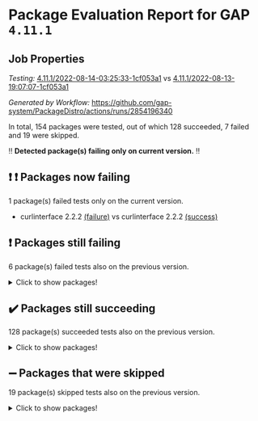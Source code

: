# Package Evaluation Report for GAP `4.11.1`

## Job Properties

*Testing:* [4.11.1/2022-08-14-03:25:33-1cf053a1](https://github.com/gap-system/PackageDistro/blob/data/reports/4.11.1/2022-08-14-03:25:33-1cf053a1) vs [4.11.1/2022-08-13-19:07:07-1cf053a1](https://github.com/gap-system/PackageDistro/blob/data/reports/4.11.1/2022-08-13-19:07:07-1cf053a1)

*Generated by Workflow:* https://github.com/gap-system/PackageDistro/actions/runs/2854196340

In total, 154 packages were tested, out of which 128 succeeded, 7 failed and 19 were skipped.

:bangbang: **Detected package(s) failing only on current version.** :bangbang:

## :exclamation: :exclamation: Packages now failing

1 package(s) failed tests only on the current version.
- curlinterface 2.2.2 [(failure)](https://github.com/gap-system/PackageDistro/runs/7823517774?check_suite_focus=true) vs curlinterface 2.2.2 [(success)](https://github.com/gap-system/PackageDistro/runs/7821169890?check_suite_focus=true)

## :exclamation: Packages still failing

6 package(s) failed tests also on the previous version.
<details><summary>Click to show packages!</summary>

- francy 1.2.4 [(failure)](https://github.com/gap-system/PackageDistro/runs/7823518431?check_suite_focus=true)
- hap 1.46 [(failure)](https://github.com/gap-system/PackageDistro/runs/7823518877?check_suite_focus=true)
- packagemanager 1.2 [(failure)](https://github.com/gap-system/PackageDistro/runs/7823520179?check_suite_focus=true)
- recog 1.3.2 [(failure)](https://github.com/gap-system/PackageDistro/runs/7823520607?check_suite_focus=true)
- semigroups 5.0.2 [(failure)](https://github.com/gap-system/PackageDistro/runs/7823520721?check_suite_focus=true)
- standardff 0.9.3 [(failure)](https://github.com/gap-system/PackageDistro/runs/7823521168?check_suite_focus=true)
</details>

## :heavy_check_mark: Packages still succeeding

128 package(s) succeeded tests also on the previous version.
<details><summary>Click to show packages!</summary>

- ace 5.5 [(success)](https://github.com/gap-system/PackageDistro/runs/7823516864?check_suite_focus=true)
- aclib 1.3.2 [(success)](https://github.com/gap-system/PackageDistro/runs/7823516905?check_suite_focus=true)
- agt 0.2 [(success)](https://github.com/gap-system/PackageDistro/runs/7823516937?check_suite_focus=true)
- alnuth 3.2.1 [(success)](https://github.com/gap-system/PackageDistro/runs/7823517006?check_suite_focus=true)
- anupq 3.2.6 [(success)](https://github.com/gap-system/PackageDistro/runs/7823517046?check_suite_focus=true)
- atlasrep 2.1.4 [(success)](https://github.com/gap-system/PackageDistro/runs/7823517093?check_suite_focus=true)
- autodoc 2022.07.10 [(success)](https://github.com/gap-system/PackageDistro/runs/7823517134?check_suite_focus=true)
- automata 1.15 [(success)](https://github.com/gap-system/PackageDistro/runs/7823517169?check_suite_focus=true)
- automgrp 1.3.2 [(success)](https://github.com/gap-system/PackageDistro/runs/7823517213?check_suite_focus=true)
- autpgrp 1.11 [(success)](https://github.com/gap-system/PackageDistro/runs/7823517237?check_suite_focus=true)
- cap 2022.08-02 [(success)](https://github.com/gap-system/PackageDistro/runs/7823517258?check_suite_focus=true)
- caratinterface 2.3.4 [(success)](https://github.com/gap-system/PackageDistro/runs/7823517286?check_suite_focus=true)
- cddinterface 2022.08.11 [(success)](https://github.com/gap-system/PackageDistro/runs/7823517315?check_suite_focus=true)
- circle 1.6.5 [(success)](https://github.com/gap-system/PackageDistro/runs/7823517342?check_suite_focus=true)
- classicpres 1.22 [(success)](https://github.com/gap-system/PackageDistro/runs/7823517369?check_suite_focus=true)
- cohomolo 1.6.10 [(success)](https://github.com/gap-system/PackageDistro/runs/7823517397?check_suite_focus=true)
- congruence 1.2.4 [(success)](https://github.com/gap-system/PackageDistro/runs/7823517428?check_suite_focus=true)
- corelg 1.56 [(success)](https://github.com/gap-system/PackageDistro/runs/7823517466?check_suite_focus=true)
- crime 1.6 [(success)](https://github.com/gap-system/PackageDistro/runs/7823517511?check_suite_focus=true)
- crisp 1.4.5 [(success)](https://github.com/gap-system/PackageDistro/runs/7823517556?check_suite_focus=true)
- crypting 0.10 [(success)](https://github.com/gap-system/PackageDistro/runs/7823517603?check_suite_focus=true)
- cryst 4.1.25 [(success)](https://github.com/gap-system/PackageDistro/runs/7823517642?check_suite_focus=true)
- crystcat 1.1.10 [(success)](https://github.com/gap-system/PackageDistro/runs/7823517673?check_suite_focus=true)
- ctbllib 1.3.4 [(success)](https://github.com/gap-system/PackageDistro/runs/7823517707?check_suite_focus=true)
- cubefree 1.19 [(success)](https://github.com/gap-system/PackageDistro/runs/7823517739?check_suite_focus=true)
- cvec 2.7.6 [(success)](https://github.com/gap-system/PackageDistro/runs/7823517802?check_suite_focus=true)
- datastructures 0.2.7 [(success)](https://github.com/gap-system/PackageDistro/runs/7823517824?check_suite_focus=true)
- deepthought 1.0.5 [(success)](https://github.com/gap-system/PackageDistro/runs/7823517848?check_suite_focus=true)
- design 1.7 [(success)](https://github.com/gap-system/PackageDistro/runs/7823517870?check_suite_focus=true)
- difsets 2.3.1 [(success)](https://github.com/gap-system/PackageDistro/runs/7823517892?check_suite_focus=true)
- digraphs 1.5.3 [(success)](https://github.com/gap-system/PackageDistro/runs/7823517926?check_suite_focus=true)
- edim 1.3.5 [(success)](https://github.com/gap-system/PackageDistro/runs/7823517976?check_suite_focus=true)
- example 4.3.2 [(success)](https://github.com/gap-system/PackageDistro/runs/7823518011?check_suite_focus=true)
- factint 1.6.3 [(success)](https://github.com/gap-system/PackageDistro/runs/7823518052?check_suite_focus=true)
- ferret 1.0.8 [(success)](https://github.com/gap-system/PackageDistro/runs/7823518078?check_suite_focus=true)
- fga 1.4.0 [(success)](https://github.com/gap-system/PackageDistro/runs/7823518109?check_suite_focus=true)
- fining 1.5 [(success)](https://github.com/gap-system/PackageDistro/runs/7823518158?check_suite_focus=true)
- float 1.0.3 [(success)](https://github.com/gap-system/PackageDistro/runs/7823518210?check_suite_focus=true)
- format 1.4.3 [(success)](https://github.com/gap-system/PackageDistro/runs/7823518251?check_suite_focus=true)
- forms 1.2.8 [(success)](https://github.com/gap-system/PackageDistro/runs/7823518295?check_suite_focus=true)
- fplsa 1.2.5 [(success)](https://github.com/gap-system/PackageDistro/runs/7823518352?check_suite_focus=true)
- fr 2.4.10 [(success)](https://github.com/gap-system/PackageDistro/runs/7823518395?check_suite_focus=true)
- fwtree 1.3 [(success)](https://github.com/gap-system/PackageDistro/runs/7823518474?check_suite_focus=true)
- gbnp 1.0.5 [(success)](https://github.com/gap-system/PackageDistro/runs/7823518516?check_suite_focus=true)
- generalizedmorphismsforcap 2022.05-01 [(success)](https://github.com/gap-system/PackageDistro/runs/7823518541?check_suite_focus=true)
- genss 1.6.7 [(success)](https://github.com/gap-system/PackageDistro/runs/7823518567?check_suite_focus=true)
- gradedringforhomalg 2022.07-01 [(success)](https://github.com/gap-system/PackageDistro/runs/7823518609?check_suite_focus=true)
- grape 4.8.5 [(success)](https://github.com/gap-system/PackageDistro/runs/7823518651?check_suite_focus=true)
- groupoids 1.71 [(success)](https://github.com/gap-system/PackageDistro/runs/7823518691?check_suite_focus=true)
- grpconst 2.6.2 [(success)](https://github.com/gap-system/PackageDistro/runs/7823518740?check_suite_focus=true)
- guarana 0.96.3 [(success)](https://github.com/gap-system/PackageDistro/runs/7823518791?check_suite_focus=true)
- guava 3.16 [(success)](https://github.com/gap-system/PackageDistro/runs/7823518836?check_suite_focus=true)
- hapcryst 0.1.15 [(success)](https://github.com/gap-system/PackageDistro/runs/7823518918?check_suite_focus=true)
- hecke 1.5.3 [(success)](https://github.com/gap-system/PackageDistro/runs/7823518970?check_suite_focus=true)
- help 3.5 [(success)](https://github.com/gap-system/PackageDistro/runs/7823519004?check_suite_focus=true)
- idrel 2.44 [(success)](https://github.com/gap-system/PackageDistro/runs/7823519043?check_suite_focus=true)
- images 1.3.1 [(success)](https://github.com/gap-system/PackageDistro/runs/7823519109?check_suite_focus=true)
- intpic 0.3.0 [(success)](https://github.com/gap-system/PackageDistro/runs/7823519145?check_suite_focus=true)
- io 4.7.2 [(success)](https://github.com/gap-system/PackageDistro/runs/7823519189?check_suite_focus=true)
- irredsol 1.4.3 [(success)](https://github.com/gap-system/PackageDistro/runs/7823519234?check_suite_focus=true)
- json 2.1.0 [(success)](https://github.com/gap-system/PackageDistro/runs/7823519288?check_suite_focus=true)
- jupyterkernel 1.4.1 [(success)](https://github.com/gap-system/PackageDistro/runs/7823519322?check_suite_focus=true)
- jupyterviz 1.5.1 [(success)](https://github.com/gap-system/PackageDistro/runs/7823519346?check_suite_focus=true)
- kan 1.34 [(success)](https://github.com/gap-system/PackageDistro/runs/7823519380?check_suite_focus=true)
- kbmag 1.5.9 [(success)](https://github.com/gap-system/PackageDistro/runs/7823519400?check_suite_focus=true)
- laguna 3.9.5 [(success)](https://github.com/gap-system/PackageDistro/runs/7823519429?check_suite_focus=true)
- liealgdb 2.2.1 [(success)](https://github.com/gap-system/PackageDistro/runs/7823519452?check_suite_focus=true)
- liepring 2.7 [(success)](https://github.com/gap-system/PackageDistro/runs/7823519476?check_suite_focus=true)
- liering 2.4.2 [(success)](https://github.com/gap-system/PackageDistro/runs/7823519507?check_suite_focus=true)
- linearalgebraforcap 2022.08-01 [(success)](https://github.com/gap-system/PackageDistro/runs/7823519544?check_suite_focus=true)
- loops 3.4.2 [(success)](https://github.com/gap-system/PackageDistro/runs/7823519573?check_suite_focus=true)
- lpres 1.0.3 [(success)](https://github.com/gap-system/PackageDistro/runs/7823519617?check_suite_focus=true)
- majoranaalgebras 1.4 [(success)](https://github.com/gap-system/PackageDistro/runs/7823519656?check_suite_focus=true)
- mapclass 1.4.5 [(success)](https://github.com/gap-system/PackageDistro/runs/7823519693?check_suite_focus=true)
- matgrp 0.64 [(success)](https://github.com/gap-system/PackageDistro/runs/7823519736?check_suite_focus=true)
- modisom 2.5.3 [(success)](https://github.com/gap-system/PackageDistro/runs/7823519789?check_suite_focus=true)
- modulepresentationsforcap 2022.08-01 [(success)](https://github.com/gap-system/PackageDistro/runs/7823519833?check_suite_focus=true)
- monoidalcategories 2022.08-02 [(success)](https://github.com/gap-system/PackageDistro/runs/7823519871?check_suite_focus=true)
- nconvex 2020.11-04 [(success)](https://github.com/gap-system/PackageDistro/runs/7823519913?check_suite_focus=true)
- nilmat 1.4.2 [(success)](https://github.com/gap-system/PackageDistro/runs/7823519946?check_suite_focus=true)
- nock 1.5 [(success)](https://github.com/gap-system/PackageDistro/runs/7823519982?check_suite_focus=true)
- normalizinterface 1.3.4 [(success)](https://github.com/gap-system/PackageDistro/runs/7823520027?check_suite_focus=true)
- nq 2.5.8 [(success)](https://github.com/gap-system/PackageDistro/runs/7823520079?check_suite_focus=true)
- numericalsgps 1.3.1 [(success)](https://github.com/gap-system/PackageDistro/runs/7823520117?check_suite_focus=true)
- openmath 11.5.1 [(success)](https://github.com/gap-system/PackageDistro/runs/7823520145?check_suite_focus=true)
- orb 4.8.5 [(success)](https://github.com/gap-system/PackageDistro/runs/7823520166?check_suite_focus=true)
- patternclass 2.4.2 [(success)](https://github.com/gap-system/PackageDistro/runs/7823520197?check_suite_focus=true)
- permut 2.0.4 [(success)](https://github.com/gap-system/PackageDistro/runs/7823520231?check_suite_focus=true)
- polenta 1.3.10 [(success)](https://github.com/gap-system/PackageDistro/runs/7823520288?check_suite_focus=true)
- polymaking 0.8.6 [(success)](https://github.com/gap-system/PackageDistro/runs/7823520318?check_suite_focus=true)
- primgrp 3.4.2 [(success)](https://github.com/gap-system/PackageDistro/runs/7823520365?check_suite_focus=true)
- profiling 2.5.0 [(success)](https://github.com/gap-system/PackageDistro/runs/7823520401?check_suite_focus=true)
- qpa 1.34 [(success)](https://github.com/gap-system/PackageDistro/runs/7823520439?check_suite_focus=true)
- quagroup 1.8.3 [(success)](https://github.com/gap-system/PackageDistro/runs/7823520478?check_suite_focus=true)
- radiroot 2.9 [(success)](https://github.com/gap-system/PackageDistro/runs/7823520520?check_suite_focus=true)
- rcwa 4.7.0 [(success)](https://github.com/gap-system/PackageDistro/runs/7823520548?check_suite_focus=true)
- rds 1.8 [(success)](https://github.com/gap-system/PackageDistro/runs/7823520579?check_suite_focus=true)
- repndecomp 1.2.1 [(success)](https://github.com/gap-system/PackageDistro/runs/7823520628?check_suite_focus=true)
- repsn 3.1.0 [(success)](https://github.com/gap-system/PackageDistro/runs/7823520651?check_suite_focus=true)
- resclasses 4.7.3 [(success)](https://github.com/gap-system/PackageDistro/runs/7823520664?check_suite_focus=true)
- scscp 2.3.1 [(success)](https://github.com/gap-system/PackageDistro/runs/7823520690?check_suite_focus=true)
- sglppow 2.2 [(success)](https://github.com/gap-system/PackageDistro/runs/7823520756?check_suite_focus=true)
- sgpviz 0.999.5 [(success)](https://github.com/gap-system/PackageDistro/runs/7823520809?check_suite_focus=true)
- simpcomp 2.1.14 [(success)](https://github.com/gap-system/PackageDistro/runs/7823520854?check_suite_focus=true)
- singular 2020.12.18 [(success)](https://github.com/gap-system/PackageDistro/runs/7823520898?check_suite_focus=true)
- sla 1.5.3 [(success)](https://github.com/gap-system/PackageDistro/runs/7823520934?check_suite_focus=true)
- smallgrp 1.5 [(success)](https://github.com/gap-system/PackageDistro/runs/7823520973?check_suite_focus=true)
- smallsemi 0.6.13 [(success)](https://github.com/gap-system/PackageDistro/runs/7823521001?check_suite_focus=true)
- sonata 2.9.4 [(success)](https://github.com/gap-system/PackageDistro/runs/7823521032?check_suite_focus=true)
- sophus 1.27 [(success)](https://github.com/gap-system/PackageDistro/runs/7823521074?check_suite_focus=true)
- spinsym 1.5.2 [(success)](https://github.com/gap-system/PackageDistro/runs/7823521118?check_suite_focus=true)
- symbcompcc 1.3.2 [(success)](https://github.com/gap-system/PackageDistro/runs/7823521220?check_suite_focus=true)
- thelma 1.3 [(success)](https://github.com/gap-system/PackageDistro/runs/7823521304?check_suite_focus=true)
- tomlib 1.2.9 [(success)](https://github.com/gap-system/PackageDistro/runs/7823521483?check_suite_focus=true)
- toric 1.9.5 [(success)](https://github.com/gap-system/PackageDistro/runs/7823521578?check_suite_focus=true)
- toricvarieties 2022.07.13 [(success)](https://github.com/gap-system/PackageDistro/runs/7823521624?check_suite_focus=true)
- transgrp 3.6.3 [(success)](https://github.com/gap-system/PackageDistro/runs/7823521673?check_suite_focus=true)
- ugaly 4.0.3 [(success)](https://github.com/gap-system/PackageDistro/runs/7823521727?check_suite_focus=true)
- unipot 1.5 [(success)](https://github.com/gap-system/PackageDistro/runs/7823521808?check_suite_focus=true)
- unitlib 4.1.0 [(success)](https://github.com/gap-system/PackageDistro/runs/7823521870?check_suite_focus=true)
- utils 0.76 [(success)](https://github.com/gap-system/PackageDistro/runs/7823521923?check_suite_focus=true)
- uuid 0.7 [(success)](https://github.com/gap-system/PackageDistro/runs/7823521982?check_suite_focus=true)
- walrus 0.9991 [(success)](https://github.com/gap-system/PackageDistro/runs/7823522033?check_suite_focus=true)
- wedderga 4.10.2 [(success)](https://github.com/gap-system/PackageDistro/runs/7823522091?check_suite_focus=true)
- xmod 2.88 [(success)](https://github.com/gap-system/PackageDistro/runs/7823522152?check_suite_focus=true)
- xmodalg 1.22 [(success)](https://github.com/gap-system/PackageDistro/runs/7823522203?check_suite_focus=true)
- yangbaxter 0.10.0 [(success)](https://github.com/gap-system/PackageDistro/runs/7823522248?check_suite_focus=true)
- zeromqinterface 0.14 [(success)](https://github.com/gap-system/PackageDistro/runs/7823522294?check_suite_focus=true)
</details>

## :heavy_minus_sign: Packages that were skipped

19 package(s) skipped tests also on the previous version.
<details><summary>Click to show packages!</summary>

- 4ti2interface 2022.03-01 [(skipped)](https://github.com/gap-system/PackageDistro/runs/7823454504?check_suite_focus=true)
- browse 1.8.14 [(skipped)](https://github.com/gap-system/PackageDistro/runs/7823454504?check_suite_focus=true)
- examplesforhomalg 2022.03-01 [(skipped)](https://github.com/gap-system/PackageDistro/runs/7823454504?check_suite_focus=true)
- gapdoc 1.6.5 [(skipped)](https://github.com/gap-system/PackageDistro/runs/7823454504?check_suite_focus=true)
- gauss 2022.03-01 [(skipped)](https://github.com/gap-system/PackageDistro/runs/7823454504?check_suite_focus=true)
- gaussforhomalg 2022.06-01 [(skipped)](https://github.com/gap-system/PackageDistro/runs/7823454504?check_suite_focus=true)
- gradedmodules 2022.03-01 [(skipped)](https://github.com/gap-system/PackageDistro/runs/7823454504?check_suite_focus=true)
- homalg 2022.03-01 [(skipped)](https://github.com/gap-system/PackageDistro/runs/7823454504?check_suite_focus=true)
- homalgtocas 2022.07-01 [(skipped)](https://github.com/gap-system/PackageDistro/runs/7823454504?check_suite_focus=true)
- io_forhomalg 2022.03-01 [(skipped)](https://github.com/gap-system/PackageDistro/runs/7823454504?check_suite_focus=true)
- itc 1.5.1 [(skipped)](https://github.com/gap-system/PackageDistro/runs/7823454504?check_suite_focus=true)
- localizeringforhomalg 2022.03-01 [(skipped)](https://github.com/gap-system/PackageDistro/runs/7823454504?check_suite_focus=true)
- matricesforhomalg 2022.06-01 [(skipped)](https://github.com/gap-system/PackageDistro/runs/7823454504?check_suite_focus=true)
- modules 2022.03-01 [(skipped)](https://github.com/gap-system/PackageDistro/runs/7823454504?check_suite_focus=true)
- polycyclic 2.16 [(skipped)](https://github.com/gap-system/PackageDistro/runs/7823454504?check_suite_focus=true)
- ringsforhomalg 2022.07-01 [(skipped)](https://github.com/gap-system/PackageDistro/runs/7823454504?check_suite_focus=true)
- sco 2022.03-01 [(skipped)](https://github.com/gap-system/PackageDistro/runs/7823454504?check_suite_focus=true)
- toolsforhomalg 2022.05-01 [(skipped)](https://github.com/gap-system/PackageDistro/runs/7823454504?check_suite_focus=true)
- xgap 4.31 [(skipped)](https://github.com/gap-system/PackageDistro/runs/7823454504?check_suite_focus=true)
</details>

